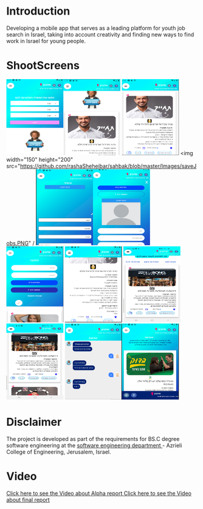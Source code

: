# Introduction
Developing a mobile app that serves as a leading platform for youth job search in Israel, taking into account creativity and finding new ways to find work in Israel for young people.


# ShootScreens


<img width="150" height="200" src="https://github.com/rashaSheheibar/sahbak/blob/master/Images/Search.PNG" /><img width="150" height="200" src="https://github.com/rashaSheheibar/sahbak/blob/master/Images/Search2.PNG" />
<img width="150" height="200" src="https://github.com/rashaSheheibar/sahbak/blob/master/Images/searchResult.PNG" /> <img width="150" height="200" src="https://github.com/rashaSheheibar/sahbak/blob/master/Images/saveJobs.PNG" /
<img width="150" height="200" src="https://github.com/rashaSheheibar/sahbak/blob/master/Images/Profile.PNG" /><img width="150" height="200" src="https://github.com/rashaSheheibar/sahbak/blob/master/Images/profile2.PNG" /> 
<img width="150" height="200" src="https://github.com/rashaSheheibar/sahbak/blob/master/Images/logIn.PNG" /> <img width="150" height="200" src="https://github.com/rashaSheheibar/sahbak/blob/master/Images/jobDetail.PNG" /> 
<img width="150" height="200" src="https://github.com/rashaSheheibar/sahbak/blob/master/Images/job.jpg" /><img width="150" height="200" src="https://github.com/rashaSheheibar/sahbak/blob/master/Images/allJobs.jpg" />
<img width="150" height="200" src="https://github.com/rashaSheheibar/sahbak/blob/master/Images/chatPNG.PNG" /><img width="150" height="200" src="https://github.com/rashaSheheibar/sahbak/blob/master/Images/favorit.PNG" />





# Disclaimer

The project is developed as part of the requirements for BS.C degree software engineering at the  [software engineering department ](https://www.jce.ac.il/) - Azrieli College of Engineering, Jerusalem, Israel.


# Video
[Click here to see the Video about Alpha report ](https://www.youtube.com/watch?v=2JUk_EGvxc8&feature=youtu.be)
[Click here to see the Video about final report ](https://www.youtube.com/watch?v=l4O9_VYvdec&t=5s)
